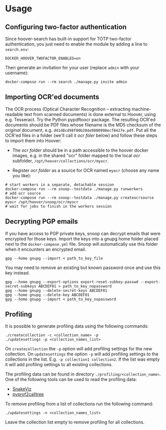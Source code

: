 # Usage

## Configuring two-factor authentication
Since hoover-search has built-in support for TOTP two-factor authentication,
you just need to enable the module by adding a line to `search.env`:

```env
DOCKER_HOOVER_TWOFACTOR_ENABLED=on
```

Then generate an invitation for your user (replace `admin` with your username):

```shell
docker-compose run --rm search ./manage.py invite admin
```

## Importing OCR'ed documents
The OCR process (Optical Character Recognition – extracting machine-readable
text from scanned documents) is done external to Hoover, using e.g. Tesseract.
Try the Python pypdftoocr package. The resulting OCR'ed documents should be PDF
files whose filename is the MD5 checksum of the _original_ document, e.g.
`d41d8cd98f00b204e9800998ecf8427e.pdf`. Put all the OCR'ed files in a folder
(we'll call it _ocr foler_ below) and follow these steps to import them into
Hoover:

* The _ocr folder_ should be in a path accessible to the hoover docker images,
  e.g. in the shared "ocr" folder mapped to the local _ocr_ subfolder,
  `/opt/hoover/collections/ocr/myocr`.

* Register _ocr folder_ as a source for OCR named `myocr` (choose any name you
  like):

```shell
# start workers in a separate, detachable session
docker-compose run --rm snoop--testdata ./manage.py runworkers
# add ocr source
docker-compose run --rm snoop--testdata ./manage.py createocrsource myocr /opt/hoover/snoop/ocr/myocr
# wait for jobs to finish in the workers session
```

## Decrypting PGP emails
If you have access to PGP private keys, snoop can decrypt emails that were
encrypted for those keys. Import the keys into a gnupg home folder placed next
to the `docker-compose.yml` file. Snoop will automatically use this folder when
it encounters an encrypted email.

```shell
gpg --home gnupg --import < path_to_key_file
```

You may need to remove an existing but known password once and use this key instead.

```shell
gpg --home gnupg --export-options export-reset-subkey-passwd --export-secret-subkeys ABCDEF01 > path_to_key_nopassword
gpg --home gnupg --delete-secret-keys ABCDEF01
gpg --home gnupg --delete-key ABCDEF01
gpg --home gnupg --import < path_to_key_nopassword
```

## Profiling
It is possible to generate profiling data using the following commands:
```shell
./createcollection -c <collection_name> -p
./updatesettings -p <collection_names_list>
```

On `createcollection` the `-p` option will add profiling settings for the new
collection. On `updatesettings` the option `-p` will add profiling settings
to the collections in the list. E.g. `-p collection1 collection2`. If the list
was empty it will add profiling settings to all existing collections.

The profiling data can be found in directory `./profiling/<collection_name>`.
One of the following tools can be used to read the profiling data:
- [SnakeViz](https://jiffyclub.github.io/snakeviz/)
- [pyprof2calltree](https://pypi.org/project/pyprof2calltree/)

To remove profiling from a list of collections run the following command:
```shell
./updatesettings -n <collection_names_list>
```

Leave the collection list empty to remove profiling for all collections.
